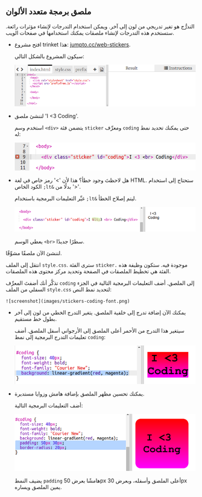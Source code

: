 ## ملصق برمجة متعدد الألوان

التدرُّج هو تغير تدريجي من لون إلى آخر. ويمكن استخدام التدرجات لإنشاء مؤثرات رائعة. ستستخدم هذه التدرجات لإنشاء ملصقات يمكنك استخدامها في صفحات الويب. 

+ افتح مشروع trinket هذا: <a href="http://jumpto.cc/web-stickers" target="_blank">jumpto.cc/web-stickers</a>. 

	سيكون المشروع بالشكل التالي:

	![screenshot](images/stickers-starter.png)

+ لننشئ ملصق 'I <3 Coding'. 

	استخدم وسم `<div>` يتضمن فئة `sticker` ومعرِّف `coding` حتى يمكنك تحديد نمط له: 

	![screenshot](images/stickers-coding-error.png)


+ هل لاحظتَ وجود خطأ؟ هذا لأن '>' رمز خاص في لغة HTML. ستحتاج إلى استخدام الكود الخاص `;lt&` بدلًا من '>'. 

	غيِّر التعليمات البرمجية باستخدام `;lt&` ليتم إصلاح الخطأ. 

	![screenshot](images/stickers-coding-fixed.png)

	يعطي الوسم `<br>` سطرًا جديدًا. 

لننشئ الآن ملصقًا مشوِّقًا. 

انتقل إلى الملف `style.css`. سترى الفئة `sticker.` موجودة فيه. ستكون وظيفة هذه الفئة هي تخطيط الملصقات في الصفحة وتحديد مركز محتوى هذه الملصقات. 

تذكَّر أنك أضفتَ المعرِّف `coding` إلى الملصق. أضف التعليمات البرمجية التالية في الجزء السفلي من الملف `style.css` لتحديد نمط النص:

	![screenshot](images/stickers-coding-font.png)

+ يمكنك الآن إضافة تدرج إلى خلفية الملصق. يتغير التدرج الخطي من لون إلى آخر بطول خط مستقيم.

	سيتغير هذا التدرج من الأحمر أعلى الملصق إلى الأرجواني أسفل الملصق. أضف تعليمات التدرج البرمجية إلى نمط `coding`:

	![screenshot](images/stickers-coding-gradient.png)

+ يمكنك تحسين مظهر الملصق بإضافة هامش وزوايا مستديرة. 

	أضف التعليمات البرمجية التالية:

	![screenshot](images/stickers-coding-padding.png)

	يضيف النمط `padding` هامشًا بعرض 50px أعلى الملصق وأسفله، وبعرض 30px يمين الملصق ويساره. 





